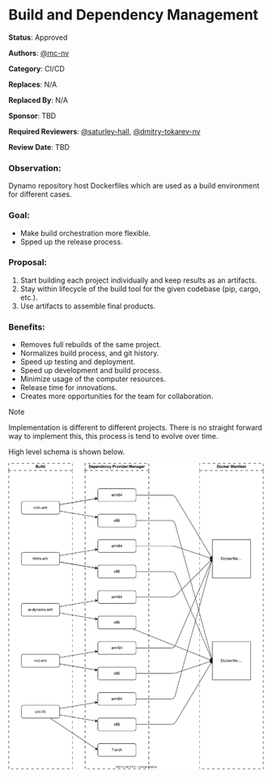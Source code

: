 # Build and Dependency Management

**Status**: Approved

**Authors**: [@mc-nv](https://github.com/mc-nv)

**Category**: CI/CD

**Replaces**: N/A

**Replaced By**: N/A

**Sponsor**: TBD

**Required Reviewers**: [@saturley-hall](https://github.com/saturley-hall), [@dmitry-tokarev-nv](https://github.com/dmitry-tokarev-nv)

**Review Date**: TBD



### Observation:
Dynamo repository host Dockerfiles which are used as a build environment for different cases.

### Goal:
- Make build orchestration more flexible.
- Spped up the release process.

### Proposal:
1. Start building each project individually and keep results as an artifacts.
2. Stay within lifecycle of the build tool for the given codebase (pip, cargo, etc.).
3. Use artifacts to assemble final products.

### Benefits:
- Removes full rebuilds of the same project.
- Normalizes build process, and git history.
- Speed up testing and deployment.
- Speed up development and build process.
- Minimize usage of the computer resources.
- Release time for innovations.
- Creates more opportunities for the team for collaboration.

> [!NOTE]
> Implementation is different to different projects.
> There is no straight forward way to implement this, this process is tend to evolve over time.


High level schema is shown below.

<img src="./0006/workflow.0.svg">

